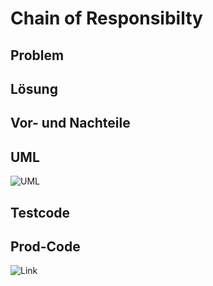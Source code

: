 ﻿# Chain of Responsibilty

## Problem

## Lösung

## Vor- und Nachteile

## UML
![UML](https://upload.wikimedia.org/wikipedia/commons/thumb/4/40/Zustaendigkeitskette.svg/944px-Zustaendigkeitskette.svg.png)

## Testcode

## Prod-Code
![Link](https://github.com/evoltafreak/patterns/blob/master/source/DesignPatterns/src/DesignPatterns/Chain_Of_Responsibilty/ChainOfResponsibilty.cs)
